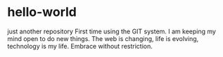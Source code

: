 # hello-world
just another repository
First time using the GIT system.  I am keeping my mind open to do new things.  The web is changing, life is evolving, technology is my life. Embrace without restriction.
